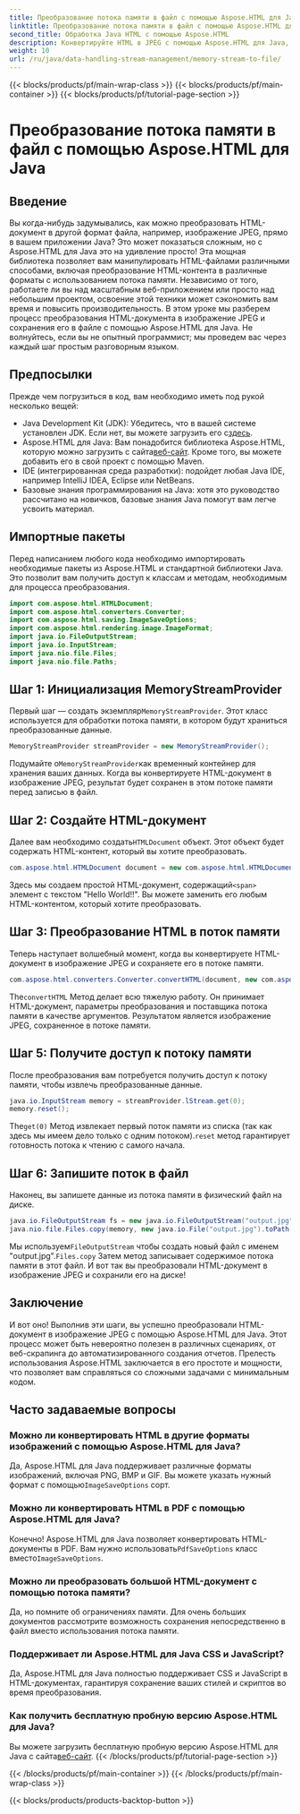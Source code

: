 ```yaml
---
title: Преобразование потока памяти в файл с помощью Aspose.HTML для Java
linktitle: Преобразование потока памяти в файл с помощью Aspose.HTML для Java
second_title: Обработка Java HTML с помощью Aspose.HTML
description: Конвертируйте HTML в JPEG с помощью Aspose.HTML для Java, используя потоки памяти. Следуйте этому пошаговому руководству для бесшовного преобразования HTML в изображение.
weight: 10
url: /ru/java/data-handling-stream-management/memory-stream-to-file/
---
```


{{< blocks/products/pf/main-wrap-class >}}
{{< blocks/products/pf/main-container >}}
{{< blocks/products/pf/tutorial-page-section >}}

# Преобразование потока памяти в файл с помощью Aspose.HTML для Java

## Введение
Вы когда-нибудь задумывались, как можно преобразовать HTML-документ в другой формат файла, например, изображение JPEG, прямо в вашем приложении Java? Это может показаться сложным, но с Aspose.HTML для Java это на удивление просто! Эта мощная библиотека позволяет вам манипулировать HTML-файлами различными способами, включая преобразование HTML-контента в различные форматы с использованием потока памяти. Независимо от того, работаете ли вы над масштабным веб-приложением или просто над небольшим проектом, освоение этой техники может сэкономить вам время и повысить производительность.
В этом уроке мы разберем процесс преобразования HTML-документа в изображение JPEG и сохранения его в файле с помощью Aspose.HTML для Java. Не волнуйтесь, если вы не опытный программист; мы проведем вас через каждый шаг простым разговорным языком.
## Предпосылки
Прежде чем погрузиться в код, вам необходимо иметь под рукой несколько вещей:
- Java Development Kit (JDK): Убедитесь, что в вашей системе установлен JDK. Если нет, вы можете загрузить его с[здесь](https://www.oracle.com/java/technologies/javase-jdk11-downloads.html).
-  Aspose.HTML для Java: Вам понадобится библиотека Aspose.HTML, которую можно загрузить с сайта[веб-сайт](https://releases.aspose.com/html/java/). Кроме того, вы можете добавить его в свой проект с помощью Maven.
- IDE (интегрированная среда разработки): подойдет любая Java IDE, например IntelliJ IDEA, Eclipse или NetBeans.
- Базовые знания программирования на Java: хотя это руководство рассчитано на новичков, базовые знания Java помогут вам легче усвоить материал.

## Импортные пакеты
Перед написанием любого кода необходимо импортировать необходимые пакеты из Aspose.HTML и стандартной библиотеки Java. Это позволит вам получить доступ к классам и методам, необходимым для процесса преобразования.
```java
import com.aspose.html.HTMLDocument;
import com.aspose.html.converters.Converter;
import com.aspose.html.saving.ImageSaveOptions;
import com.aspose.html.rendering.image.ImageFormat;
import java.io.FileOutputStream;
import java.io.InputStream;
import java.nio.file.Files;
import java.nio.file.Paths;
```
## Шаг 1: Инициализация MemoryStreamProvider
 Первый шаг — создать экземпляр`MemoryStreamProvider`. Этот класс используется для обработки потока памяти, в котором будут храниться преобразованные данные.
```java
MemoryStreamProvider streamProvider = new MemoryStreamProvider();
```
 Подумайте о`MemoryStreamProvider`как временный контейнер для хранения ваших данных. Когда вы конвертируете HTML-документ в изображение JPEG, результат будет сохранен в этом потоке памяти перед записью в файл.
## Шаг 2: Создайте HTML-документ
 Далее вам необходимо создать`HTMLDocument` объект. Этот объект будет содержать HTML-контент, который вы хотите преобразовать.
```java
com.aspose.html.HTMLDocument document = new com.aspose.html.HTMLDocument("<span>Hello World!!</span>");
```
 Здесь мы создаем простой HTML-документ, содержащий`<span>` элемент с текстом "Hello World!!". Вы можете заменить его любым HTML-контентом, который хотите преобразовать.

## Шаг 3: Преобразование HTML в поток памяти
Теперь наступает волшебный момент, когда вы конвертируете HTML-документ в изображение JPEG и сохраняете его в потоке памяти.
```java
com.aspose.html.converters.Converter.convertHTML(document, new com.aspose.html.saving.ImageSaveOptions(com.aspose.html.rendering.image.ImageFormat.Jpeg), streamProvider.lStream);
```
 The`convertHTML` Метод делает всю тяжелую работу. Он принимает HTML-документ, параметры преобразования и поставщика потока памяти в качестве аргументов. Результатом является изображение JPEG, сохраненное в потоке памяти.
## Шаг 5: Получите доступ к потоку памяти
После преобразования вам потребуется получить доступ к потоку памяти, чтобы извлечь преобразованные данные.
```java
java.io.InputStream memory = streamProvider.lStream.get(0);
memory.reset();
```
 The`get(0)` Метод извлекает первый поток памяти из списка (так как здесь мы имеем дело только с одним потоком).`reset` метод гарантирует готовность потока к чтению с самого начала.
## Шаг 6: Запишите поток в файл
Наконец, вы запишете данные из потока памяти в физический файл на диске.
```java
java.io.FileOutputStream fs = new java.io.FileOutputStream("output.jpg");
java.nio.file.Files.copy(memory, new java.io.File("output.jpg").toPath());
```
 Мы используем`FileOutputStream` чтобы создать новый файл с именем "output.jpg".`Files.copy` Затем метод записывает содержимое потока памяти в этот файл. И вот так вы преобразовали HTML-документ в изображение JPEG и сохранили его на диске!
## Заключение
И вот оно! Выполнив эти шаги, вы успешно преобразовали HTML-документ в изображение JPEG с помощью Aspose.HTML для Java. Этот процесс может быть невероятно полезен в различных сценариях, от веб-скрапинга до автоматизированного создания отчетов. Прелесть использования Aspose.HTML заключается в его простоте и мощности, что позволяет вам справляться со сложными задачами с минимальным кодом.
## Часто задаваемые вопросы
### Можно ли конвертировать HTML в другие форматы изображений с помощью Aspose.HTML для Java?
 Да, Aspose.HTML для Java поддерживает различные форматы изображений, включая PNG, BMP и GIF. Вы можете указать нужный формат с помощью`ImageSaveOptions` сорт.
### Можно ли конвертировать HTML в PDF с помощью Aspose.HTML для Java?
 Конечно! Aspose.HTML для Java позволяет конвертировать HTML-документы в PDF. Вам нужно использовать`PdfSaveOptions` класс вместо`ImageSaveOptions`.
### Можно ли преобразовать большой HTML-документ с помощью потока памяти?
Да, но помните об ограничениях памяти. Для очень больших документов рассмотрите возможность сохранения непосредственно в файл вместо использования потока памяти.
### Поддерживает ли Aspose.HTML для Java CSS и JavaScript?
Да, Aspose.HTML для Java полностью поддерживает CSS и JavaScript в HTML-документах, гарантируя сохранение ваших стилей и скриптов во время преобразования.
### Как получить бесплатную пробную версию Aspose.HTML для Java?
 Вы можете загрузить бесплатную пробную версию Aspose.HTML для Java с сайта[веб-сайт](https://releases.aspose.com/).
{{< /blocks/products/pf/tutorial-page-section >}}

{{< /blocks/products/pf/main-container >}}
{{< /blocks/products/pf/main-wrap-class >}}

{{< blocks/products/products-backtop-button >}}
